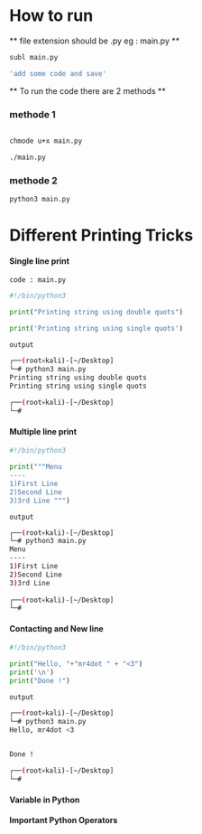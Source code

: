 # How to run 
** file extension should be .py eg : main.py **
```bash 
subl main.py

'add some code and save'
```
** To run the code there are 2 methods  ** 

### methode 1 
```bash 

chmode u+x main.py

./main.py

```
### methode 2 
```bash 
python3 main.py
```

# Different Printing Tricks 
#### Single line print  
```code : main.py```
```python 
#!/bin/python3

print("Printing string using double quots") 

print('Printing string using single quots')

```
```output```
```bash 
┌──(root💀kali)-[~/Desktop]
└─# python3 main.py             
Printing string using double quots
Printing string using single quots
                                                                  
┌──(root💀kali)-[~/Desktop]
└─# 
```
#### Multiple line print
```python 
#!/bin/python3

print("""Menu
----
1)First Line 
2)Second Line 
3)3rd Line """)
```
```output```
```bash 
┌──(root💀kali)-[~/Desktop]
└─# python3 main.py
Menu
----
1)First Line 
2)Second Line 
3)3rd Line 
                                                                  
┌──(root💀kali)-[~/Desktop]
└─# 
```
#### Contacting and New line 
```python 
#!/bin/python3

print("Hello, "+"mr4dot " + "<3") 
print('\n')
print("Done !")
```
```output```
```bash 
┌──(root💀kali)-[~/Desktop]
└─# python3 main.py
Hello, mr4dot <3


Done !
                                                                  
┌──(root💀kali)-[~/Desktop]
└─# 
```
#### Variable in Python



#### Important Python Operators
